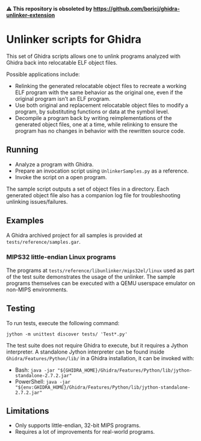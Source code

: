 **⚠ This repository is obsoleted by https://github.com/boricj/ghidra-unlinker-extension**

# Unlinker scripts for Ghidra

This set of Ghidra scripts allows one to unlink programs analyzed with Ghidra back into relocatable ELF object files.

Possible applications include:
* Relinking the generated relocatable object files to recreate a working ELF program with the same behavior as the original one, even if the original program isn't an ELF program.
* Use both original and replacement relocatable object files to modify a program, by substituting functions or data at the symbol level.
* Decompile a program back by writing reimplementations of the generated object files, one at a time, while relinking to ensure the program has no changes in behavior with the rewritten source code.

## Running

* Analyze a program with Ghidra.
* Prepare an invocation script using `UnlinkerSamples.py` as a reference.
* Invoke the script on a open program.

The sample script outputs a set of object files in a directory. Each generated object file also has a companion log file for troubleshooting unlinking issues/failures.

## Examples

A Ghidra archived project for all samples is provided at `tests/reference/samples.gar`.

### MIPS32 little-endian Linux programs

The programs at `tests/reference/libunlinker/mips32el/linux` used as part of the test suite demonstrates the usage of the unlinker. The sample programs themselves can be executed with a QEMU userspace emulator on non-MIPS environments.

## Testing

To run tests, execute the following command:

```
jython -m unittest discover tests/ 'Test*.py'
```

The test suite does not require Ghidra to execute, but it requires a Jython interpreter.
A standalone Jython interpreter can be found inside `Ghidra/Features/Python/lib/` in a Ghidra installation, it can be invoked with:
* Bash: `java -jar "${GHIDRA_HOME}/Ghidra/Features/Python/lib/jython-standalone-2.7.2.jar"`
* PowerShell: `java -jar "${env:GHIDRA_HOME}/Ghidra/Features/Python/lib/jython-standalone-2.7.2.jar"`

## Limitations

* Only supports little-endian, 32-bit MIPS programs.
* Requires a lot of improvements for real-world programs.
